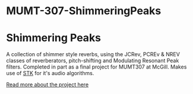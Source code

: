 # MUMT-307-ShimmeringPeaks
<h1> Shimmering Peaks </h1>
A collection of shimmer style reverbs, using the JCRev, PCREv & NREV classes of reverberators, pitch-shifting and Modulating Resonant Peak filters. Completed in part as a final project for MUMT307 at McGill. Makes use of <a href="https://ccrma.stanford.edu/software/stk/">STK</a> for it's audio algorithms.

 <a href="https://kaseypocius.github.io/MUMT-307-ShimmeringPeaks/about"> Read more about the project here </a>
